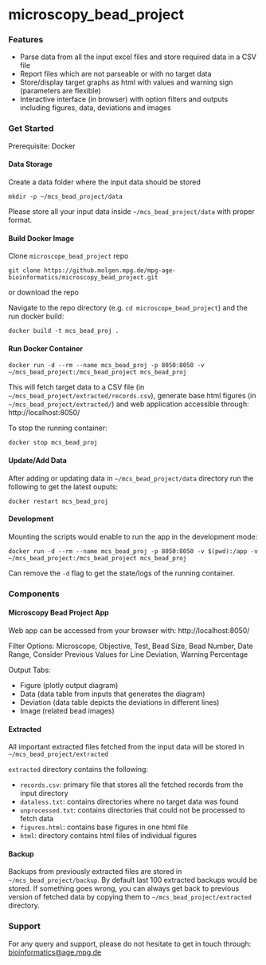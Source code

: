 # microscopy_bead_project

### Features
- Parse data from all the input excel files and store required data in a CSV file
- Report files which are not parseable or with no target data
- Store/display target graphs as html with values and warning sign (parameters are flexible)
- Interactive interface (in browser) with option filters and outputs including figures, data, deviations and images

### Get Started

Prerequisite: Docker

#### Data Storage

Create a data folder where the input data should be stored
```
mkdir -p ~/mcs_bead_project/data
```

Please store all your input data inside `~/mcs_bead_project/data` with proper format.

#### Build Docker Image

Clone `microscope_bead_project` repo
```
git clone https://github.molgen.mpg.de/mpg-age-bioinformatics/microscopy_bead_project.git
```
or download the repo

Navigate to the repo directory (e.g. `cd microscope_bead_project`) and the run docker build:
```
docker build -t mcs_bead_proj .
```

#### Run Docker Container

```
docker run -d --rm --name mcs_bead_proj -p 8050:8050 -v ~/mcs_bead_project:/mcs_bead_project mcs_bead_proj
```
This will fetch target data to a CSV file (in `~/mcs_bead_project/extracted/records.csv`), generate base html figures (in `~/mcs_bead_project/extracted/`) and web application accessible through: http://localhost:8050/

To stop the running container:
```
docker stop mcs_bead_proj
```

#### Update/Add Data

After adding or updating data in `~/mcs_bead_project/data` directory run the following to get the latest ouputs:
```
docker restart mcs_bead_proj
```

#### Development

Mounting the scripts would enable to run the app in the development mode:
```
docker run -d --rm --name mcs_bead_proj -p 8050:8050 -v $(pwd):/app -v ~/mcs_bead_project:/mcs_bead_project mcs_bead_proj
```

Can remove the `-d` flag to get the state/logs of the running container.

### Components

#### Microscopy Bead Project App

Web app can be accessed from your browser with: http://localhost:8050/

Filter Options: Microscope, Objective, Test, Bead Size, Bead Number, Date Range, Consider Previous Values for Line Deviation, Warning Percentage

Output Tabs:
- Figure (plotly output diagram)
- Data (data table from inputs that generates the diagram)
- Deviation (data table depicts the deviations in different lines)
- Image (related bead images)

#### Extracted

All important extracted files fetched from the input data will be stored in `~/mcs_bead_project/extracted`

`extracted` directory contains the following:
- `records.csv`: primary file that stores all the fetched records from the input directory
- `dataless.txt`: contains directories where no target data was found
- `unprocessed.txt`: contains directories that could not be processed to fetch data
- `figures.html`: contains base figures in one html file
- `html`: directory contains html files of individual figures

#### Backup

Backups from previously extracted files are stored in `~/mcs_bead_project/backup`.
By default last 100 extracted backups would be stored. If something goes wrong, you can always get back to previous version of fetched data by copying them to `~/mcs_bead_project/extracted` directory.

### Support
For any query and support, please do not hesitate to get in touch through: bioinformatics@age.mpg.de





